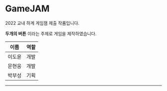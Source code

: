 # GameJAM
 2022 교내 하계 게임잼 제출 작품입니다.
 
 **두개의 버튼** 이라는 주제로 게임을 제작하였습니다.
 
|이름|역할|
|------|-------|
|이도윤|개발|
|문현웅|개발|
|박부성|기획|

---
